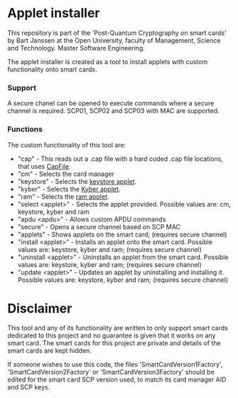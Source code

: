 # Applet installer
This repository is part of the 
'Post-Quantum Cryptography on smart cards' by Bart Janssen at the 
Open University, faculty of Management, Science and Technology. 
Master Software Engineering.

The applet installer is created as a tool to install applets 
with custom functionality onto smart cards.

### Support
A secure chanel can be opened to execute commands where a secure
channel is required. SCP01, SCP02 and SCP03 with MAC are supported.

### Functions
The custom functionality of this tool are:
- "cap" - This reads out a .cap file with a hard coded .cap file locations, that uses [CapFile](https://github.com/martinpaljak/capfile/blob/master/src/main/java/pro/javacard/CAPFile.java).
- "cm" - Selects the card manager
- "keystore" - Selects the [keystore applet](https://github.com/Bart-Janssen/Applets/tree/main/applet/src/keystore).
- "kyber" - Selects the [Kyber applet](https://github.com/Bart-Janssen/Applets/tree/main/applet/src/kyber).
- "ram" - Selects the [ram applet](https://github.com/Bart-Janssen/Applets/tree/main/applet/src/ram).
- "select \<applet>" - Selects the applet provided. Possible values are: cm, keystore, kyber and ram
- "apdu \<apdu>" - Allows custom APDU commands
- "secure" - Opens a secure channel based on SCP MAC
- "applets" - Shows applets on the smart card; (requires secure channel)
- "install \<applet>" - Installs an applet onto the smart card. Possible values are: keystore, kyber and ram; (requires secure channel)
- "uninstall \<applet>" - Uninstalls an applet from the smart card. Possible values are: keystore, kyber and ram; (requires secure channel)
- "update \<applet>" - Updates an applet by uninstalling and installing it. Possible values are: keystore, kyber and ram; (requires secure channel)

# Disclaimer
This tool and any of its functionality are written to only support 
smart cards dedicated to this project and no guarantee is given 
that it works on any smart card. The smart cards for this project
are private and details of the smart cards are kept hidden.

If someone wishes to use this code, the files 
'SmartCardVersion1Factory', 'SmartCardVersion2Factory' or 
'SmartCardVersion3Factory' should be edited for the smart card 
SCP version used, to match its card manager AID and SCP keys.